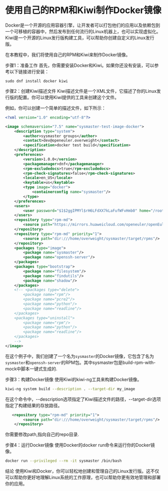 # 使用自己的RPM和Kiwi制作Docker镜像

Docker是一个开源的应用容器引擎，让开发者可以打包他们的应用以及依赖包到一个可移植的容器中，然后发布到任何流行的Linux机器上，也可以实现虚拟化。
Kiwi是一个开源的Linux发行版构建工具，可以帮助你创建自定义的Linux发行版。

在本教程中，我们将使用自己的RPM和Kiwi来制作Docker镜像。

步骤1：准备工作
首先，你需要安装Docker和Kiwi。如果你还没有安装，可以参考以下链接进行安装：
```
sudo dnf install docker kiwi
```

步骤2：创建Kiwi描述文件
Kiwi描述文件是一个XML文件，它描述了你的Linux发行版的配置。你可以使用Kiwi提供的工具来创建这个文件。

例如，你可以创建一个简单的描述文件，如下所示：

```xml
<?xml version="1.0" encoding="utf-8"?>

<image schemaversion="7.5" name="sysmaster-test-image-docker">
    <description type="system">
        <author>sysmaster groups</author>
        <contact>dev@openeuler.overweight</contact>
        <specification>docker test build</specification>
    </description>
    <preferences>
        <version>1.0.0</version>
        <packagemanager>dnf</packagemanager>
        <rpm-excludedocs>true</rpm-excludedocs>
        <rpm-check-signatures>false</rpm-check-signatures>
        <locale>en_US</locale>
        <keytable>us</keytable>
        <type image="docker">
            <containerconfig name="sysmaster"/>
        </type>
    </preferences>
    <users>
        <user password="$1$2ggIPMYl$rH6LFdXX7kLaFufWFvHmb0" home="/root" name="root" groups="root"/>
    </users>
    <repository type="rpm-md">
        <source path="https://mirrors.huaweicloud.com/openeuler/openEuler-22.03-LTS-SP1/everything/x86_64/"/>
    </repository>
    <repository type="rpm-md" priority="1">
        <source path="dir:///home/overweight/sysmaster/target/rpms"/>
    </repository>
    <packages type="image">
        <package name="sysmaster"/>
        <package name="openssh-server"/>
    </packages>
    <packages type="bootstrap">
        <package name="filesystem"/>
        <package name="findutils"/>
        <package name="shadow"/>
    </packages>
    <!-- <packages type="delete">
        <package name="rpm"/>
        <package name="pcre2"/>
        <package name="python"/>
        <package name="readline"/>
    </packages>
    <packages type="uninstall">
        <package name="rpm"/>
        <package name="python"/>
        <package name="readline"/>
    </packages>
    -->
</image>
```
在这个例子中，我们创建了一个名为`sysmaster`的Docker镜像，它包含了名为`sysmaster`和`openssh-server`的RPM包。其中sysmaster包是build-rpm-with-mock中脚本一键式生成的.

步骤3：构建Docker镜像
使用Kiwi的kiwi-ng工具来构建Docker镜像。

```bash
kiwi-ng system build --description . --target-dir my_image
```
在这个命令中，--description选项指定了Kiwi描述文件的路径，--target-dir选项指定了构建结果的存放路径。

```xml
   <repository type="rpm-md" priority="1">
        <source path="dir:///home/overweight/sysmaster/target/rpms"/>
    </repository>
```
你需要修改path,指向自己的repo目录.

步骤4：运行Docker镜像
使用Docker的docker run命令来运行你的Docker镜像。

```bash
docker run --privileged --rm -it sysmaster /bin/bash
```
结论
使用Kiwi和Docker，你可以轻松地创建和管理自己的Linux发行版。这不仅可以帮助你更好地理解Linux系统的工作原理，也可以帮助你更有效地管理和部署你的应用。
